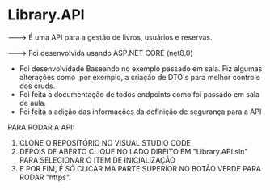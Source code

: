 # Library.API

---> É uma API para a gestão de livros, usuários e reservas.

---> Foi desenvolvida usando ASP.NET CORE (net8.0)

* Foi desenvolvidade Baseando no exemplo passado em sala. Fiz algumas alterações como ,por exemplo, a criação de DTO's para melhor controle dos cruds.
* Foi feita a documentação de todos endpoints como foi passado em sala de aula.
* Foi feita a adição das informações da definição de segurança para a API


PARA RODAR A API:
  
1) CLONE O REPOSITÓRIO NO VISUAL STUDIO CODE
2) DEPOIS DE ABERTO CLIQUE NO LADO DIREITO EM "Library.API.sln" PARA SELECIONAR O ITEM DE INICIALIZAÇÃO
3) E POR FIM, É SÓ CLICAR MA PARTE SUPERIOR NO BOTÃO VERDE PARA RODAR "https".

